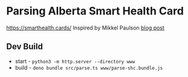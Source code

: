 # Parsing Alberta Smart Health Card 

https://smarthealth.cards/
Inspired by Mikkel Paulson [blog post](https://mikkel.ca/blog/digging-into-quebecs-proof-of-vaccination/)

## Dev Build
* start - `python3 -m http.server --directory www`
* build - `deno bundle src/parse.ts www/parse-shc.bundle.js`